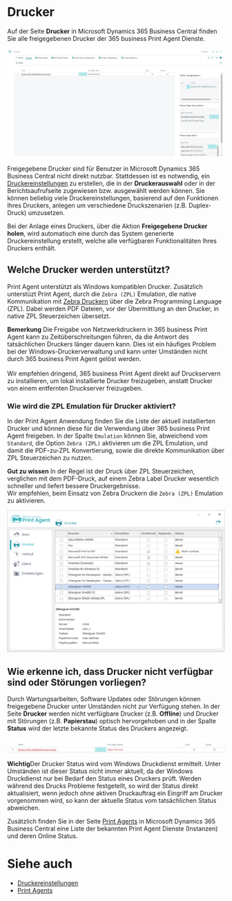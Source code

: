 # Drucker

Auf der Seite **Drucker** in Microsoft Dynamics 365 Business Central finden Sie alle freigegebenen Drucker der 365 business Print Agent Dienste. 

![Drucker](/assets/images/365-business-print-agent/87afe451377b606dffb0d548cac691fcc4c6bdbf02744a21204a1ee825389a30.png)  

Freigegebene Drucker sind für Benutzer in Microsoft Dynamics 365 Business Central nicht direkt nutzbar. Stattdessen ist es notwendig, ein [Druckereinstellungen](printer-configuration.md) zu erstellen, die in der **Druckerauswahl** oder in der Berichtsaufrufseite zugewiesen bzw. ausgewählt werden können.
Sie können beliebig viele Druckereinstellungen, basierend auf den Funktionen Ihres Druckers, anlegen um verschiedene Druckszenarien (z.B. Duplex-Druck) umzusetzen.

Bei der Anlage eines Druckers, über die Aktion **Freigegebene Drucker holen**, wird automatisch eine durch das System generierte Druckereinstellung erstellt, welche alle verfügbaren Funktionalitäten Ihres Druckers enthält.

## Welche Drucker werden unterstützt?

Print Agent unterstützt als Windows kompatiblen Drucker. Zusätzlich unterstüzt Print Agent, durch die `Zebra (ZPL)` Emulation, die native Kommunikation mit [Zebra Druckern](https://www.zebra.com) über die Zebra Programming Language (ZPL). Dabei werden PDF Dateien, vor der Übermittlung an den Drucker, in native ZPL Steuerzeichen übersetzt.

<div class="alert alert-notice">
    <i class="fa-light fa-hand-point-up fa-lg"></i> <strong>Bemerkung</strong> Die Freigabe von Netzwerkdruckern in 365 business Print Agent kann zu Zeitüberschreitungen führen, da die Antwort des tatsächlichen Druckers länger dauern kann. Dies ist ein häufiges Problem bei der Windows-Druckerverwaltung und kann unter Umständen nicht durch 365 business Print Agent gelöst werden.<br><br>Wir empfehlen dringend, 365 business Print Agent direkt auf Druckservern zu installieren, um lokal installierte Drucker freizugeben, anstatt Drucker von einem entfernten Druckserver freizugeben.
</div>

### Wie wird die ZPL Emulation für Drucker aktiviert?

In der Print Agent Anwendung finden Sie die Liste der aktuell installierten Drucker und können diese für die Verwendung über 365 business Print Agent freigeben. In der Spalte `Emulation` können Sie, abweichend vom `Standard`, die Option `Zebra (ZPL)` aktivieren um die ZPL Emulation, und damit die PDF-zu-ZPL Konvertierung, sowie die direkte Kommunikation über ZPL Steuerzeichen zu nutzen.

<div class="alert alert-info">
    <i class="fa-duotone fa-thin fa-lightbulb fa-lg"></i> <strong>Gut zu wissen</strong> In der Regel ist der Druck über ZPL Steuerzeichen, verglichen mit dem PDF-Druck, auf einem Zebra Label Drucker wesentlich schneller und liefert bessere Druckergebnisse.<br>Wir empfehlen, beim Einsatz von Zebra Druckern die <code>Zebra (ZPL)</code> Emulation zu aktivieren.
</div>

![Print Agent Emulation Auswahl](/assets/images/365-business-print-agent/f3a6d3399196eee57e21ab24063897c7fb91e03c05e08c8cd7dbc8538804ef53.png)

## Wie erkenne ich, dass Drucker nicht verfügbar sind oder Störungen vorliegen?

Durch Wartungsarbeiten, Software Updates oder Störungen können freigegebene Drucker unter Umständen nicht zur Verfügung stehen. In der Seite **Drucker** werden nicht verfügbare Drucker (z.B. __Offline__) und Drucker mit Störungen (z.B. __Papierstau__) optisch hervorgehoben und in der Spalte **Status** wird der letzte bekannte Status des Druckers angezeigt.

![Nicht verfügbarer Drucker](/assets/images/365-business-print-agent/d0b9f0f4f2d7ac5404b0414ce7a9c9827fc102a43e91af13d1636e411b4dbd7d.png)

<div class="alert alert-warn">
    <i class="fa-light fa-triangle-exclamation fa-lg"></i> <strong>Wichtig</strong>Der Drucker Status wird vom Windows Druckdienst ermittelt. Unter Umständen ist dieser Status nicht immer aktuell, da der Windows Druckdienst nur bei Bedarf den Status eines Druckers prüft. Werden während des Drucks Probleme festgetellt, so wird der Status direkt aktualisiert, wenn jedoch ohne aktiven Druckauftrag ein Eingriff am Drucker vorgenommen wird, so kann der aktuelle Status vom tatsächlichen Status abweichen.
</div>

Zusätzlich finden Sie in der Seite [Print Agents](print-agent-clients.md) in Microsoft Dynamics 365 Business Central eine Liste der bekannten Print Agent Dienste (Instanzen) und deren Online Status.

# Siehe auch  

 - [Druckereinstellungen](printer-configuration.md)
 - [Print Agents](print-agent-clients.md)